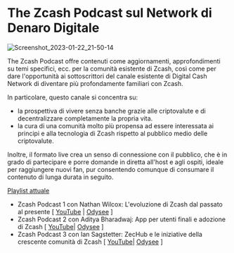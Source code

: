 
# The Zcash Podcast sul Network di Denaro Digitale
![Screenshot_2023-01-22_21-50-14](https://user-images.githubusercontent.com/81990132/213973803-b0629c92-08d4-459b-99f1-594854a7db3a.png)

The Zcash Podcast offre contenuti come aggiornamenti, approfondimenti su temi specifici, ecc. per la comunità esistente di Zcash, così come per dare l'opportunità ai sottoscrittori del canale esistente di Digital Cash Network di diventare più profondamente familiari con Zcash.

In particolare, questo canale si concentra su:

* la prospettiva di vivere senza banche grazie alle criptovalute e di decentralizzare completamente la propria vita.
* la cura di una comunità molto più propensa ad essere interessata ai principi e alla tecnologia di Zcash rispetto al pubblico medio delle criptovalute.

Inoltre, il formato live crea un senso di connessione con il pubblico, che è in grado di partecipare e porre domande in diretta all'host e agli ospiti, ideale per raggiungere nuovi fan, pur consentendo comunque di consumare il contenuto di lunga durata in seguito.


[Playlist attuale](https://youtube.com/playlist?list=PLBFOSRGoT80W5EAebpT9zwXu6OTS1mq8w)


  * Zcash Podcast 1 con Nathan Wilcox: L'evoluzione di Zcash dal passato al presente [ [YouTube](https://youtu.be/tCrFmK-5Enc) | [Odysee](https://odysee.com/@DigitalCashNetwork:c/Zcash-Podcast-2:a) ]
  * Zcash Podcast 2 con Aditya Bharadwaj: App per utenti finali e adozione di Zcash [ [YouTube](https://youtu.be/sK13gwtTaCQ)| [Odysee](https://odysee.com/@DigitalCashNetwork:c/Zcash-Podcast-1:8) ]
  * Zcash Podcast 3 con Ian Sagstetter: ZecHub e le iniziative della crescente comunità di Zcash [ [YouTube](https://www.youtube.com/watch?v=0tIK6vBM3-s)| [Odysee](https://odysee.com/@DigitalCashNetwork:c/Zcash-Podcast-3:a) ]

